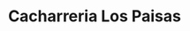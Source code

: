 ---
title: "Cacharreria Los Paisas"
url: /barrios-unidos/cacharreria-los-paisas/
shop: Kramladen
---